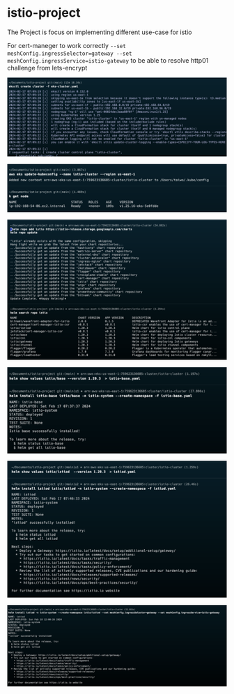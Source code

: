 # istio-project
The Project is focus on implementing different use-case for istio

For cert-maneger to work correctly `--set meshConfig.ingressSelector=gateway --set meshConfig.ingressService=istio-gateway` to be able to resolve http01 challenge from lets-encrypt

![alt text](<Pasted Graphic 20.png>)

![alt text](<Pasted Graphic 21.png>)

![alt text](<Pasted Graphic 22.png>)

![alt text](<Pasted Graphic 23.png>)

![alt text](<Pasted Graphic 24.png>)

![alt text](<Pasted Graphic 40.png>)